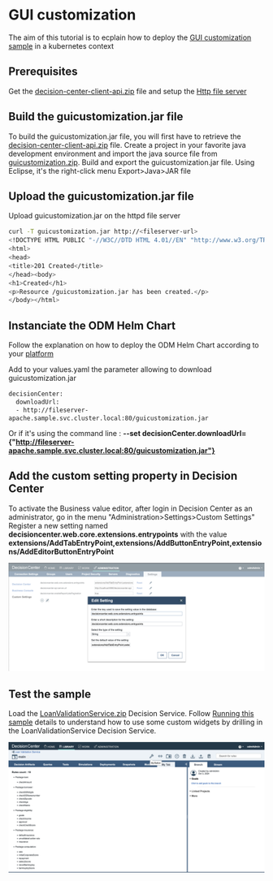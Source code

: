 # GUI customization

The aim of this tutorial is to ecplain how to deploy the [GUI customization sample](https://www.ibm.com/docs/en/odm/9.0.0?topic=center-gui-customization) in a kubernetes context

## Prerequisites

Get the  [decision-center-client-api.zip](../README.md#build-the-java-samples) file and setup the [Http file server](../README.md#setup-an-httpd-file-server)

## Build the guicustomization.jar file

To build the guicustomization.jar file, you will first have to retrieve the [decision-center-client-api.zip](../README.md#build-the-java-samples) file.
Create a project in your favorite java development environment and import the java source file from [guicustomization.zip](./guicustomization.zip).
Build and export the guicustomization.jar file.
Using Eclipse, it's the right-click menu Export>Java>JAR file

## Upload the guicustomization.jar file

Upload guicustomization.jar on the httpd file server

```bash
curl -T guicustomization.jar http://<fileserver-url>
<!DOCTYPE HTML PUBLIC "-//W3C//DTD HTML 4.01//EN" "http://www.w3.org/TR/html4/strict.dtd">
<html>
<head>
<title>201 Created</title>
</head><body>
<h1>Created</h1>
<p>Resource /guicustomization.jar has been created.</p>
</body></html>
```

## Instanciate the ODM Helm Chart

Follow the explanation on how to deploy the ODM Helm Chart according to your [platform](https://github.com/DecisionsDev/odm-docker-kubernetes/tree/master/platform)

Add to your values.yaml the parameter allowing to download guicustomization.jar

```
decisionCenter:
  downloadUrl:
  - http://fileserver-apache.sample.svc.cluster.local:80/guicustomization.jar
```

Or if it's using the command line : **--set decisionCenter.downloadUrl={"http://fileserver-apache.sample.svc.cluster.local:80/guicustomization.jar"}**

## Add the custom setting property in Decision Center

To activate the Business value editor, after login in Decision Center as an administrator, go in the menu "Administration>Settings>Custom Settings"
Register a new setting named **decisioncenter.web.core.extensions.entrypoints** with the value **extensions/AddTabEntryPoint,extensions/AddButtonEntryPoint,extensions/AddEditorButtonEntryPoint**

![Custom Settings](images/custom_settings.png)

## Test the sample

Load the [LoanValidationService.zip](./LoanValidationService.zip) Decision Service.
Follow [Running this sample](https://www.ibm.com/docs/en/odm/9.0.0?topic=customization-gui-sample-details#descriptiveTopic1297785707571__rssamples.uss_rs_smp_tsauthoring.1028561__title__1) details to understand how to use some custom widgets by drilling in the LoanValidationService Decision Service.

![Business Console Custom GUI](images/custom_gui.png)
